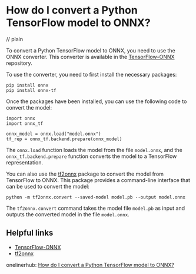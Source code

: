 # How do I convert a Python TensorFlow model to ONNX?
// plain

To convert a Python TensorFlow model to ONNX, you need to use the ONNX converter. This converter is available in the [TensorFlow-ONNX](https://github.com/onnx/tensorflow-onnx) repository.

To use the converter, you need to first install the necessary packages:

```
pip install onnx
pip install onnx-tf
```

Once the packages have been installed, you can use the following code to convert the model:

```
import onnx
import onnx_tf

onnx_model = onnx.load("model.onnx")
tf_rep = onnx_tf.backend.prepare(onnx_model)
```

The `onnx.load` function loads the model from the file `model.onnx`, and the `onnx_tf.backend.prepare` function converts the model to a TensorFlow representation.

You can also use the [tf2onnx](https://github.com/onnx/tf2onnx) package to convert the model from TensorFlow to ONNX. This package provides a command-line interface that can be used to convert the model:

```
python -m tf2onnx.convert --saved-model model.pb --output model.onnx
```

The `tf2onnx.convert` command takes the model file `model.pb` as input and outputs the converted model in the file `model.onnx`.

## Helpful links
- [TensorFlow-ONNX](https://github.com/onnx/tensorflow-onnx)
- [tf2onnx](https://github.com/onnx/tf2onnx)

onelinerhub: [How do I convert a Python TensorFlow model to ONNX?](https://onelinerhub.com/python-tensorflow/how-do-i-convert-a-python-tensorflow-model-to-onnx)